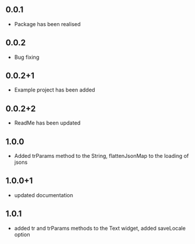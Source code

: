 ## 0.0.1

* Package has been realised


## 0.0.2

* Bug fixing

## 0.0.2+1

* Example project has been added

## 0.0.2+2

* ReadMe has been updated

## 1.0.0

* Added trParams method to the String, flattenJsonMap to the loading of jsons

## 1.0.0+1

* updated documentation

## 1.0.1

* added tr and trParams methods to the Text widget, added saveLocale option